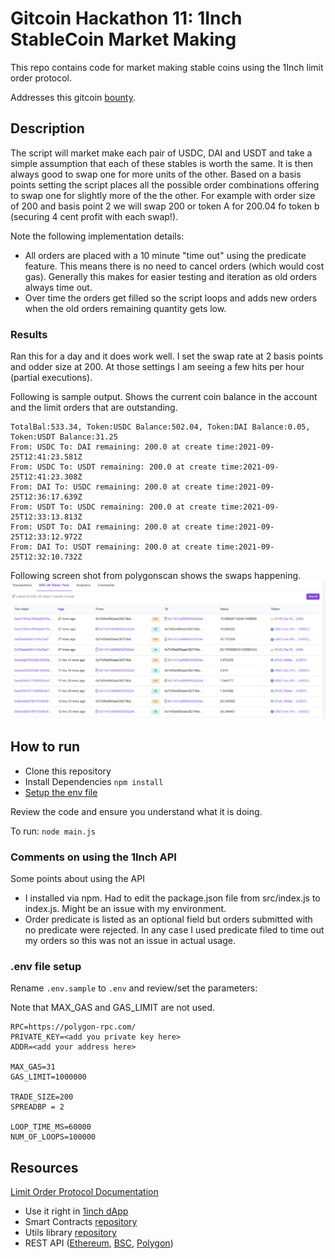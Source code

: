 # Gitcoin Hackathon 11: 1Inch StableCoin Market Making

This repo contains code for market making stable coins using the 1Inch limit order protocol. 

Addresses this gitcoin [bounty](https://gitcoin.co/issue/1inch/limit-order-protocol/39/100026633).

## Description

The script will market make each pair of USDC, DAI and USDT and take a simple assumption that each of these stables is worth the same. It is then always good  to swap one for more units of the other. Based on a basis points setting the script places all the possible order combinations offering to swap one for slightly more of the the other. For example with order size of 200 and basis point 2 we will swap 200 or token A for 200.04 fo token b (securing 4 cent profit with each swap!).

Note the following implementation details:

- All orders are placed with a 10 minute "time out" using the predicate feature. This means there is no need to cancel orders (which would cost gas). Generally this makes for easier testing and iteration as old orders always time out.
- Over time the orders get filled so the script loops and adds new orders when the old orders remaining quantity gets low.

### Results

Ran this for a day and it does work well. I set the swap rate at 2 basis points and odder size at 200. At those settings I am seeing a few hits per hour (partial executions).

Following is sample output. Shows the current coin balance in the account and the limit orders that are outstanding.

```
TotalBal:533.34, Token:USDC Balance:502.04, Token:DAI Balance:0.05, Token:USDT Balance:31.25
From: USDC To: DAI remaining: 200.0 at create time:2021-09-25T12:41:23.581Z
From: USDC To: USDT remaining: 200.0 at create time:2021-09-25T12:41:23.308Z
From: DAI To: USDC remaining: 200.0 at create time:2021-09-25T12:36:17.639Z
From: USDT To: USDC remaining: 200.0 at create time:2021-09-25T12:33:13.813Z
From: USDT To: DAI remaining: 200.0 at create time:2021-09-25T12:33:12.972Z
From: DAI To: USDT remaining: 200.0 at create time:2021-09-25T12:32:10.732Z
```

Following screen shot from polygonscan shows the swaps happening.
![swaps](swaps.png)

## How to run

- Clone this repository
- Install Dependencies ```npm install```
- [Setup the env file](#env-file-setup)

Review the code and ensure you understand what it is doing.

To run: ```node main.js```
### Comments on using the 1Inch API

Some points about using the API

- I installed via npm. Had to edit the package.json file from src/index.js to index.js. Might be an issue with my environment.
- Order predicate is listed as an optional field but orders submitted with no predicate were rejected. In any case I used predicate filed to time out my orders so this was not an issue in actual usage.
### .env file setup

Rename `.env.sample` to `.env` and review/set the parameters:

Note that MAX_GAS and GAS_LIMIT are not used.

```
RPC=https://polygon-rpc.com/
PRIVATE_KEY=<add you private key here>
ADDR=<add your address here>

MAX_GAS=31
GAS_LIMIT=1000000

TRADE_SIZE=200
SPREADBP = 2

LOOP_TIME_MS=60000
NUM_OF_LOOPS=100000
```
## Resources

[Limit Order Protocol Documentation](https://docs.1inch.io/limit-order-protocol/)

- Use it right in [1inch dApp](https://app.1inch.io/#/1/classic/limit-order/WETH/DAI)
- Smart Contracts [repository](https://github.com/1inch/limit-order-protocol/)
- Utils library [repository](https://github.com/1inch/limit-order-protocol-utils/)
- REST API ([Ethereum](https://limit-orders.1inch.exchange/swagger/ethereum/), [BSC](https://limit-orders.1inch.exchange/swagger/binance/), [Polygon](https://limit-orders.1inch.exchange/swagger/polygon/))
